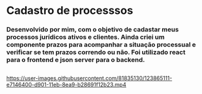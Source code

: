 # Cadastro de processsos 
### Desenvolvido por mim, com o objetivo de cadastar meus processos jurídicos ativos e clientes. Ainda criei um componente prazos para acompanhar a situação processual e verificar se tem prazos correndo ou não. Foi utilizado react para o frontend e json server para o backend. 


##


https://user-images.githubusercontent.com/81835130/123865111-e7146400-d901-11eb-8ea9-b28691f12b23.mp4


